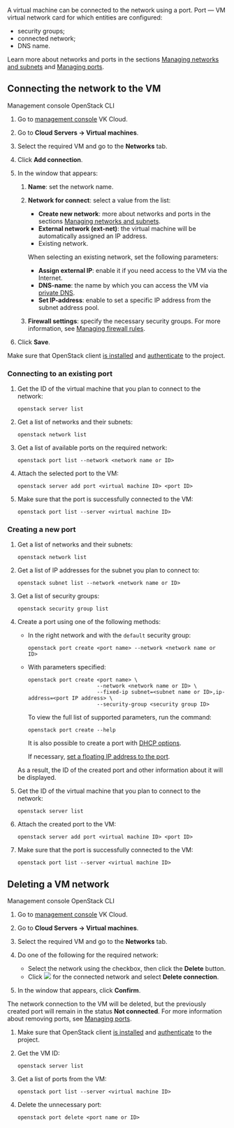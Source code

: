 A virtual machine can be connected to the network using a port. Port — VM virtual network card for which entities are configured:

- security groups;
- connected network;
- DNS name.

Learn more about networks and ports in the sections [Managing networks and subnets](/en/networks/vnet/service-management/net) and [Managing ports](/en/networks/vnet/service-management/ports).

## Connecting the network to the VM

<tabs>
<tablist>
<tab>Management console</tab>
<tab>OpenStack CLI</tab>
</tablist>
<tabpanel>

1. Go to [management console](https://msk.cloud.vk.com/app/en) VK Cloud.
2. Go to **Cloud Servers → Virtual machines**.
3. Select the required VM and go to the **Networks** tab.
4. Click **Add connection**.
5. In the window that appears:

   1. **Name**: set the network name.
   2. **Network for connect**: select a value from the list:

      - **Create new network**: more about networks and ports in the sections [Managing networks and subnets](/en/networks/vnet/service-management/net).
      - **External network (ext-net)**: the virtual machine will be automatically assigned an IP address.
      - Existing network.

      When selecting an existing network, set the following parameters:

      - **Assign external IP**: enable it if you need access to the VM via the Internet.
      - **DNS-name**: the name by which you can access the VM via [private DNS](/en/networks/dns/private-dns).
      - **Set IP-address**: enable to set a specific IP address from the subnet address pool.

   3. **Firewall settings**: specify the necessary security groups. For more information, see [Managing firewall rules](/en/networks/vnet/service-management/secgroups).

7. Click **Save**.

</tabpanel>
<tabpanel>

Make sure that OpenStack client [is installed](/en/tools-for-using-services/cli/openstack-cli#1_install_the_openstack_client) and [authenticate](/en/tools-for-using-services/cli/openstack-cli#3_complete_authentication) to the project.

### Connecting to an existing port

1. Get the ID of the virtual machine that you plan to connect to the network:

   ```console
   openstack server list
   ```

1. Get a list of networks and their subnets:

   ```console
   openstack network list
   ```

1. Get a list of available ports on the required network:

   ```console
   openstack port list --network <network name or ID>
   ```

1. Attach the selected port to the VM:

   ```console
   openstack server add port <virtual machine ID> <port ID>
   ```

1. Make sure that the port is successfully connected to the VM:

   ```console
   openstack port list --server <virtual machine ID>
   ```

### Creating a new port

1. Get a list of networks and their subnets:

   ```console
   openstack network list
   ```

1. Get a list of IP addresses for the subnet you plan to connect to:

   ```console
   openstack subnet list --network <network name or ID>
   ```

1. Get a list of security groups:

   ```console
   openstack security group list
   ```

1. Create a port using one of the following methods:

   - In the right network and with the `default` security group:

      ```console
      openstack port create <port name> --network <network name or ID>
      ```

   - With parameters specified:

      ```console
      openstack port create <port name> \
                            --network <network name or ID> \
                            --fixed-ip subnet=<subnet name or ID>,ip-address=<port IP address> \
                            --security-group <security group ID>
      ```

      To view the full list of supported parameters, run the command:

      ```console
      openstack port create --help
      ```

      It is also possible to create a port with [DHCP options](https://github.com/Juniper/contrail-controller/wiki/Extra-DHCP-Options).

      If necessary, [set a floating IP address to the port](/en/networks/vnet/service-management/floating-ip).

   As a result, the ID of the created port and other information about it will be displayed.

1. Get the ID of the virtual machine that you plan to connect to the network:

   ```console
   openstack server list
   ```

1. Attach the created port to the VM:

   ```console
   openstack server add port <virtual machine ID> <port ID>
   ```

1. Make sure that the port is successfully connected to the VM:

   ```console
   openstack port list --server <virtual machine ID>
   ```

</tabpanel>
</tabs>

## Deleting a VM network

<tabs>
<tablist>
<tab>Management console</tab>
<tab>OpenStack CLI</tab>
</tablist>
<tabpanel>

1. Go to [management console](https://msk.cloud.vk.com/app/en) VK Cloud.
2. Go to **Cloud Servers → Virtual machines**.
3. Select the required VM and go to the **Networks** tab.
4. Do one of the following for the required network:

   - Select the network using the checkbox, then click the **Delete** button.
   - Click ![ ](/en/assets/more-icon.svg "inline") for the connected network and select **Delete connection**.

5. In the window that appears, click **Confirm**.

The network connection to the VM will be deleted, but the previously created port will remain in the status **Not connected**. For more information about removing ports, see [Managing ports](/en/networks/vnet/service-management/ports).

</tabpanel>
<tabpanel>

1. Make sure that OpenStack client [is installed](/en/tools-for-using-services/cli/openstack-cli#1_install_the_openstack_client) and [authenticate](/en/tools-for-using-services/cli/openstack-cli#3_complete_authentication) to the project.
2. Get the VM ID:

   ```console
   openstack server list
   ```

3. Get a list of ports from the VM:

   ```console
   openstack port list --server <virtual machine ID>
   ```

4. Delete the unnecessary port:

   ```console
   openstack port delete <port name or ID>
   ```

</tabpanel>
</tabs>
